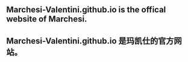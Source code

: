 ## **Marchesi-Valentini.github.io** is the offical website of Marchesi.

## **Marchesi-Valentini.github.io** 是玛凯仕的官方网站。
